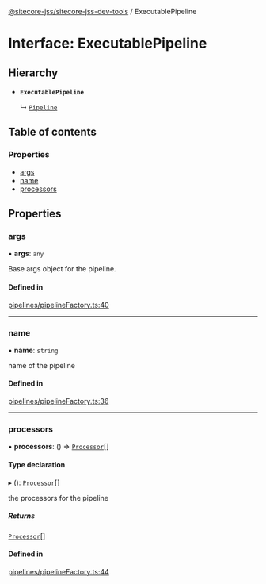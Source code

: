 [@sitecore-jss/sitecore-jss-dev-tools](../README.md) / ExecutablePipeline

# Interface: ExecutablePipeline

## Hierarchy

- **`ExecutablePipeline`**

  ↳ [`Pipeline`](Pipeline.md)

## Table of contents

### Properties

- [args](ExecutablePipeline.md#args)
- [name](ExecutablePipeline.md#name)
- [processors](ExecutablePipeline.md#processors)

## Properties

### args

• **args**: `any`

Base args object for the pipeline.

#### Defined in

[pipelines/pipelineFactory.ts:40](https://github.com/Sitecore/jss/blob/a88930ad3/packages/sitecore-jss-dev-tools/src/pipelines/pipelineFactory.ts#L40)

___

### name

• **name**: `string`

name of the pipeline

#### Defined in

[pipelines/pipelineFactory.ts:36](https://github.com/Sitecore/jss/blob/a88930ad3/packages/sitecore-jss-dev-tools/src/pipelines/pipelineFactory.ts#L36)

___

### processors

• **processors**: () => [`Processor`](Processor.md)[]

#### Type declaration

▸ (): [`Processor`](Processor.md)[]

the processors for the pipeline

##### Returns

[`Processor`](Processor.md)[]

#### Defined in

[pipelines/pipelineFactory.ts:44](https://github.com/Sitecore/jss/blob/a88930ad3/packages/sitecore-jss-dev-tools/src/pipelines/pipelineFactory.ts#L44)
